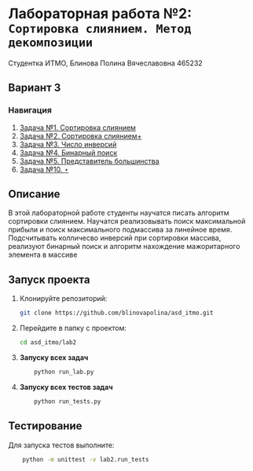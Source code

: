 # Лабораторная работа №2: `Сортировка слиянием. Метод декомпозиции`

Студентка ИТМО, Блинова Полина Вячеславовна 465232
## Вариант 3
### Навигация

1. [Задача №1. Сортировка слиянием](./task_1)
2. [Задача №2. Сортировка слиянием+](./task_2)
3. [Задача №3. Число инверсий](./task_3)
4. [Задача №4. Бинарный поиск](./task_4)
5. [Задача №5. Представитель большинства](./task_5)
6. [Задача №10. ⋆](./task_10)


## Описание
В этой лабораторной работе студенты научатся писать алгоритм cортировки слиянием. Научатся реализовывать поиск максимальной прибыли и поиск максимального подмассива за линейное время. Подсчитывать колличесво инверсий при сортировки массива, реализуют бинарный поиск и алгоритм нахождение мажоритарного элемента в массиве

## Запуск проекта
1. Клонируйте репозиторий:
   ```bash
   git clone https://github.com/blinovapolina/asd_itmo.git
   ```
2. Перейдите в папку с проектом:
   ```bash
   cd asd_itmo/lab2
   ```
3. **Запуску всех задач**
    ```bash
        python run_lab.py

4. **Запуску всех  тестов задач**
    ```bash
        python run_tests.py

## Тестирование
Для запуска тестов выполните:
```bash
    python -m unittest -v lab2.run_tests
```
